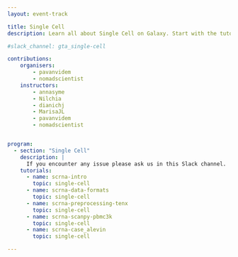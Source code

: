 ```yaml
---
layout: event-track

title: Single Cell
description: Learn all about Single Cell on Galaxy. Start with the tutorial at your own pace. If you need support contact us during the event via the  gta_single-cell Slack Channel. # [gta_single-cell](https://gtnsmrgsbord.slack.com/archives/C07NE0B4ZEZ).

#slack_channel: gta_single-cell

contributions:
    organisers:
        - pavanvidem
        - nomadscientist
    instructors:
        - annasyme
        - Nilchia
        - dianichj
        - MarisaJL
        - pavanvidem
        - nomadscientist


program:
  - section: "Single Cell" 
    description: |
      If you encounter any issue please ask us in this Slack channel. 
    tutorials:
      - name: scrna-intro
        topic: single-cell
      - name: scrna-data-formats
        topic: single-cell
      - name: scrna-preprocessing-tenx
        topic: single-cell
      - name: scrna-scanpy-pbmc3k
        topic: single-cell
      - name: scrna-case_alevin
        topic: single-cell

---
```

